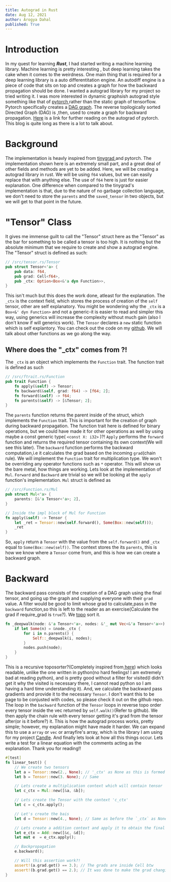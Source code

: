 ```yaml
---
title: Autograd in Rust
date: Aug 12, 2021
author: Arogya Dahal
published: True
---
```


# Introduction
In my quest for learning ***Rust***, I had started writing a machine learning library. Machine learning is pretty interesting , but deep learning takes the cake when it comes to the weirdness. One main thing that is required for a deep learning library is a auto differentitation engine. An autodiff engine is a piece of code that sits on top and creates a graph for how the backward propagation should be done. I wanted a autograd library for my project so tried writing it. I was more interested in dynamic graphsish autograd style something like that of <a href="https://pytorch.org/" target='_blank'> pytorch </a> rather than the static graph of tensorflow. Pytorch specifically creates a <a href="https://en.wikipedia.org/wiki/Directed_acyclic_graph" target='_blank'>DAG graph</a>. The reverse topilogically sorted Directed Graph (DAG) is ,then, used to create a graph for backward propagation. <a href="https://pytorch.org/tutorials/beginner/blitz/autograd_tutorial.html" target="_blank">Here</a> is a link for further reading on the autograd of pytorch. This blog is quite long as there is a lot to talk about.

# Background
The implementation is heavly inspired from <a href="https://github.com/geohot/tinygrad/" target="_blank"> tinygrad </a>  and pytorch. The implementation shown here is an extremely small part, and a great deal of other fields and methods are yet to be added. Here, we will be creating a autograd library in rust. We will be using `f64` values, but we can easily replace that with anything else. The use of `f64` here is just for easier explanation. One difference when compared to the tinygrad's implementation is that, due to the nature of no garbage collection language, we don't need to store the `parents` and the `saved_tensor` in two objects, but we will get to that point in the future.

# "Tensor" Class
It gives me immense guilt to call the "Tensor" struct here as the "Tensor" as the bar for something to be called a tensor is too high. It is nothing but the absolute minimum that we require to create and show a autograd engine. The "Tensor" struct is defined as such:
```rust
// /src/tensor.rs/Tensor
pub struct Tensor<'a> {
    pub data: f64,
    pub grad: Cell<f64>,
    pub _ctx: Option<Box<&'a dyn Function>>,
}
```
This isn't much but this does the work done, atleast for the explanation.  The `_ctx` is the context field, which stores the process of creation of the `self` tensor, other are self explanatory. You might be wondering why the `_ctx` is a `Box<&' dyn Function>` and not a generic-it is easier to read and simpler this way, using generics will increase the complexity without much gain (also I don't know if will generics work). The `Tensor` declares a `new` static function which is self explantory. You can check out the code on my <a href="https://github.com/arogyad/autograd" target="_blank">github</a>. We will talk about other functions as we go along the way.

## Where does the "_ctx" comes from ?!
The `_ctx` is an object which implements the `Function` trait. The function trait is defined as such
```rust
// /src/ftrait.rs/Function
pub trait Function {
    fn apply(&self) -> Tensor;
    fn backward(&self, grad: f64) -> [f64; 2];
    fn forward(&self) -> f64;
    fn parents(&self) -> [&Tensor; 2];
}
```
The `parents` function returns the parent inside of the struct, which implements the `Function` trait. This is important for the creation of graph during backward propagation. The function trait here is defined for binary operations, but we could have made it for other operations as well by using maybe a const generic type( `<const X: i32>` )?! `Apply` performs the `forward` function and returns the required tensor containing its own context(We will see this later). The `backward` function performs the backward computation,i.e it calculates the grad based on the incoming `grad`(chain rule). We will implement the `Function` trait for multiplication type. We won't be overriding any operator functions such as `*` operator. This will show us the bare metal, how things are working. Lets look at the implementation of `Mul`. `Forward` and `Backward` are trivial so we will be looking at the `apply` function's implementation. `Mul` struct is defined as
```rust
// /src/Function.rs/Mul
pub struct Mul<'a> {
    parents: [&'a Tensor<'a>; 2],
}

// Inside the impl block of Mul for Function
fn apply(&self) -> Tensor {
    let _ret = Tensor::new(self.forward(), Some(Box::new(self)));
    _ret
} 
``` 
So, `apply` return a `Tensor` with the value from the `self.forward()` and `_ctx` equal to `Some(Box::new(self))`. The context stores the its `parents`, this is how we know where a `Tensor` come from, and this is how we can create a backward graph.

# Backward
The backward pass consists of the creation of a DAG graph using the final tensor, and going up the graph and supplying everyone with their `grad` value. A filter would be good to limit whose grad to calculate,pass in the `backward` function,so this is left to the reader as an exercise(Calculate the grad if require_grad is `true`?). We <a href="https://en.wikipedia.org/wiki/Topological_sorting" target="_blank">topo</a> sort it. 
```rust
fn _deepwalk(node: &'a Tensor<'a>, nodes: &'_ mut Vec<&'a Tensor<'a>>) {
    if let Some(n) = &node._ctx {
        for i in n.parents() {
            Self::_deepwalk(i, nodes);
        }
        nodes.push(node);
    }
}
```
This is a recursive toposorter?(Completely inspired from<a href="https://github.com/geohot/tinygrad/" target="_blank"> here</a>) which looks readable, unlike the one written in python(no hard feelings! I am extremely bad at reading python), and is pretty good without a filter for visited(I didn't get it why the visited is necessary there, I cannot read python so I am having a hard time understanding it). And, we calculate the backward pass gradients and provide it to the necessary `Tensor`. I don't want this to be page to be conjusted with codes, so please check it out on the github repo. The loop in the `backward` function of the `Tensor` loops in reverse topo order every tensor inside the vec returned by `self.walk()`(Refer to github). We then apply the chain rule with every tensor getting it's grad from the tensor after(or is it before?) it. This is how the autograd process works, pretty simple; however, my explanation might have made it harder. We can expand this to use a `array` or `vec` or arrayfire's array, which is the library I am using for my project <a href="https://github.com/arogyad/Candle" target="_blank">Candle</a>. And finally lets look at how all this things occur. Lets write a test for a linear equation with the comments acting as the explanation. Thank you for reading!!
```rust
#[test]
fn linear_test() {
    // We create two tensors
    let a = Tensor::new(2., None); // '_ctx' as None as this is formed by you and me not an operation 
    let b = Tensor::new(3. None); // Same

    // Lets create a multiplication context which will contain tensor 'a' and 'b' as its parents
    let c_ctx = Mul::new([&a, &b]);

    // Lets create the Tensor with the context 'c_ctx'
    let c = c_ctx.apply();

    // Let's create the bais 
    let d = Tensor::new(4., None); // Same as before the `_ctx` as None

    // Lets create a addition context and apply it to obtain the final output y
    let e_ctx = Add::new([&c, &d]);
    let mut e  = e_ctx.apply();

    // Backpropagation
    e.backward();

    // Will this assertion work?!
    assert!(a.grad.get() == 3.); // The grads are inside Cell btw
    assert!(b.grad.get() == 2.); // It was done to make the grad changing easier
} 
```
